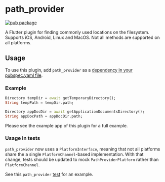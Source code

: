 # path_provider

[![pub package](https://img.shields.io/pub/v/path_provider.svg)](https://pub.dartlang.org/packages/path_provider)

A Flutter plugin for finding commonly used locations on the filesystem. Supports iOS, Android, Linux and MacOS.
Not all methods are supported on all platforms.

## Usage

To use this plugin, add `path_provider` as a [dependency in your pubspec.yaml file](https://flutter.io/platform-plugins/).

### Example

``` dart
Directory tempDir = await getTemporaryDirectory();
String tempPath = tempDir.path;

Directory appDocDir = await getApplicationDocumentsDirectory();
String appDocPath = appDocDir.path;
```

Please see the example app of this plugin for a full example.

### Usage in tests

`path_provider` now uses a `PlatformInterface`, meaning that not all platforms share the a single `PlatformChannel`-based implementation.
With that change, tests should be updated to mock `PathProviderPlatform` rather than `PlatformChannel`.

See this `path_provider` [test](https://github.com/flutter/plugins/blob/master/packages/path_provider/path_provider/test/path_provider_test.dart) for an example.
